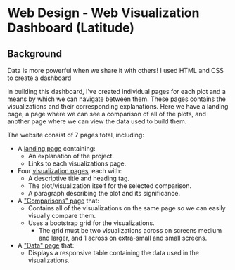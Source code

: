 # Web Design - Web Visualization Dashboard (Latitude)

## Background

Data is more powerful when we share it with others! I used HTML and CSS to create a dashboard



In building this dashboard, I've created individual pages for each plot and a means by which we can navigate between them. 
These pages contains the visualizations and their corresponding explanations. Here we have a landing page, a page where we can see a comparison of all of the plots, 
and another page where we can view the data used to build them.


The website consist of 7 pages total, including:

* A [landing page](#landing-page) containing:
  * An explanation of the project.
  * Links to each visualizations page.
* Four [visualization pages](#visualization-pages), each with:
  * A descriptive title and heading tag.
  * The plot/visualization itself for the selected comparison.
  * A paragraph describing the plot and its significance.
* A ["Comparisons" page](#comparisons-page) that:
  * Contains all of the visualizations on the same page so we can easily visually compare them.
  * Uses a bootstrap grid for the visualizations.
    * The grid must be two visualizations across on screens medium and larger, and 1 across on extra-small and small screens.
* A ["Data" page](#data-page) that:
  * Displays a responsive table containing the data used in the visualizations.
   

